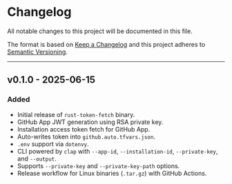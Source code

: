 # Changelog

All notable changes to this project will be documented in this file.

The format is based on [Keep a Changelog](https://keepachangelog.com/en/1.0.0/)
and this project adheres to [Semantic Versioning](https://semver.org/spec/v2.0.0.html).

---

## v0.1.0 - 2025-06-15

### Added
- Initial release of `rust-token-fetch` binary.
- GitHub App JWT generation using RSA private key.
- Installation access token fetch for GitHub App.
- Auto-writes token into `github.auto.tfvars.json`.
- `.env` support via `dotenvy`.
- CLI powered by `clap` with `--app-id`, `--installation-id`, `--private-key`, and `--output`.
- Supports `--private-key` and `--private-key-path` options.
- Release workflow for Linux binaries (`.tar.gz`) with GitHub Actions.

